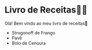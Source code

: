 # Livro de Receitas:man_cook:

Olá! Bem vindo ao meu livro de receitas:wave:

- Strogonoff de Frango
- Pavê
- Bolo de Cenoura

